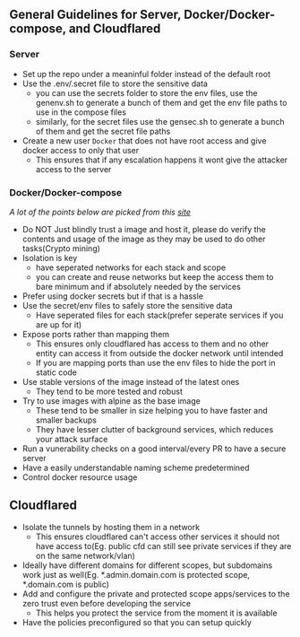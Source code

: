 ## General Guidelines for Server, Docker/Docker-compose, and Cloudflared

### Server
- Set up the repo under a meaninful folder instead of the default root
- Use the .env/.secret file to store the sensitive data
	- you can use the secrets folder to store the env files, use the genenv.sh to generate a bunch of them and get the env file paths to use in the compose files
	- similarly, for the secret files use the gensec.sh to generate a bunch of them and get the secret file paths
- Create a new user `Docker` that does not have root access and give docker access to only that user
	- This ensures that if any escalation happens it wont give the attacker access to the server

### Docker/Docker-compose
_A lot of the points below are picked from this [site](https://www.smarthomebeginner.com/traefik-docker-security-best-practices/)_
- Do NOT Just blindly trust a image and host it, please do verify the contents and usage of the image as they may be used to do other tasks(Crypto mining)
- Isolation is key
	- have seperated networks for each stack and scope
	- you can create and reuse networks but keep the access them to bare minimum and if absolutely needed by the services
- Prefer using docker secrets but if that is a hassle
- Use the secret/env files to safely store the sensitive data
	- Have seperated files for each stack(prefer seperate services if you are up for it)
- Expose ports rather than mapping them
	- This ensures only cloudflared has access to them and no other entity can access it from outside the docker network until intended
	- If you are mapping ports than use the env files to hide the port in static code
- Use stable versions of the image instead of the latest ones
	- They tend to be more tested and robust
- Try to use images with alpine as the base image
	- These tend to be smaller in size helping you to have faster and smaller backups
	- They have lesser clutter of background services, which reduces your attack surface
- Run a vunerability checks on a good interval/every PR to have a secure server
- Have a easily understandable naming scheme predetermined
- Control docker resource usage

## Cloudflared
- Isolate the tunnels by hosting them in a network
	- This ensures cloudflared can't access other services it should not have access to(Eg. public cfd can still see private services if they are on the same network/vlan)
- Ideally have different domains for different scopes, but subdomains work just as well(Eg. \*.admin.domain.com is protected scope, \*.domain.com is public)
- Add and configure the private and protected scope apps/services to the zero trust even before developing the service
	- This helps you protect the service from the moment it is available
- Have the policies preconfigured so that you can setup quickly
